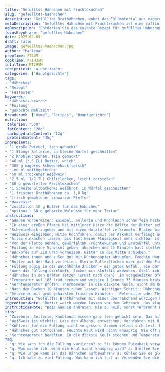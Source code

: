 ```yaml
---
title: "Gefülltes Hähnchen mit Früchtekuchen"
slug: "gefuelltes-haehnchen"
description: "Gefülltes Brathähnchen, wobei das Füllmaterial aus magerem Schweinehack, aromatischem Gemüse und klein gewürfeltem Früchtekuchen besteht. Dazu kommt Weißwein, um während des Bratens Dampf und Aroma zu geben. Die Zubereitung setzt auf geduldiges Anbraten und langsames Garen, mit kontrollierter Hitze und bewährten Techniken zum Erreichen einer knusprigen Haut und saftigem Fleisch."
metaDescription: "Gefülltes Hähnchen mit Früchtekuchen ist eine raffinierte Kombination aus süß und herzhaft. Knusprige Haut und saftiges Fleisch überzeugen."
ogDescription: "Entdecken Sie das unikate Rezept für gefülltes Hähnchen mit Früchtekuchen – eine Geschmacksexplosion und ein Hit bei Gästen."
focusKeyphrase: "gefülltes Hähnchen"
date: 2025-08-09
draft: false
image: gefuelltes-haehnchen.jpg
author: "Marlena"
prepTime: PT30M
cookTime: PT1H35M
totalTime: PT2H5M
recipeYield: "4 Portionen"
categories: ["Hauptgerichte"]
tags:
- "Hähnchen"
- "Rezept"
- "Festessen"
keywords:
- "Hähnchen braten"
- "Füllung"
- "gekochte Mahlzeit"
breadcrumb: ["Home", "Recipes", "Hauptgerichte"]
nutrition: 
 calories: "550"
 fatContent: "28g"
 carbohydrateContent: "12g"
 proteinContent: "45g"
ingredients:
- "1 große Zwiebel, fein gehackt"
- "1 Stange Sellerie, in kleine Würfel geschnitten"
- "2 Knoblauchzehen, fein gehackt"
- "40 ml (2,5 EL) Butter, weich"
- "300 g mageres Schweinehackfleisch"
- "100 ml Geflügelbrühe"
- "50 ml trockener Weißwein"
- "2,5 ml (1/2 TL) Chiliflocken, leicht zerstoßen"
- "60 g gewürfelter Früchtekuchen"
- "1 Scheibe altbackenes Weißbrot, in Würfel geschnitten"
- "1 frisches Brathähnchen ca. 1,8 kg"
- "frisch gemahlener schwarzer Pfeffer"
- "Meersalz"
- "zusätzlich 10 g Butter für das Hähnchen"
- "optional: 30 g gehackte Walnüsse für mehr Textur"
instructions:
- "Gemüse vorbereiten: Zwiebel, Sellerie und Knoblauch schön fein hacken, das sorgt für gleichmäßiges Garen und geschmackliche Harmonie."
- "In einer großen Pfanne bei mittlerer Hitze die Hälfte der Butter schmelzen. Gemüse darin glasig dünsten, nicht zu braun werden lassen, sonst wird’s bitter."
- "Schweinehack zugeben und mit einem Holzlöffel zerkrümeln. Braten bis das Fleisch anfängt Farbe zu nehmen, etwa 6–8 Minuten, beweglich bleiben, nicht zu kompakten Klumpen formen."
- "Weißwein eingießen, Hitze hochfahren, damit der Alkohol verfliegt und sich die Aromen verbinden. Dann die Brühe angießen, Chiliflocken zugeben."
- "Alles einkochen lassen, bis fast keine Flüssigkeit mehr sichtbar ist – darf aber nicht trocken sein, leicht feucht. Sonst wird die Füllung bröckelig im Hähnchen."
- "Von der Platte nehmen, gewürfelten Früchtekuchen und Brotwürfel untermischen. Salz und Pfeffer großzügig, aber ausgewogen. Zwischendurch abschmecken, da der Kuchen oft süßlich ist."
- "Füllung in eine Schüssel geben, abdecken und 45 Minuten kalt stellen. Kühlung wichtig, damit sich die Aromen setzen und die Masse fester wird – sonst läuft’s beim Füllen raus."
- "Backofen auf 210 Grad vorheizen. Gitter in die Mitte schieben."
- "Hähnchen innen und außen gut mit Küchenpapier abtupfen. Feuchte Haut wird nicht knusprig und verhindert das Bräunen. Hähnchen großzügig salzen und pfeffern."
- "Butter auf der Haut verteilen. Kleine Butterflocken oder mit den Fingern tupfen. Hilft beim Bräunen, macht die Haut knusprig."
- "Füllung zügig in die Bauchhöhle drücken – ein gutes Gefühl, sie darf leicht prall sitzen. Achtung, nie zu fest stopfen, sonst platzt es beim Garen."
- "Wenn die Füllung überläuft, locker mit Alufolie abdecken. Stell ich oft so ein bei großen Hähnchen oder vollgepackten Bauchhöhlen, damit nichts verbrennt."
- "Hähnchen in den Bräter setzen (Brust nach oben). Im vorgeheizten Ofen 15 Minuten braten bei 210 Grad. Hitze bringt Knusprigkeit."
- "Temperatur auf 185 Grad senken und weitere 1 Stunde 35 Minuten braten. Kein Öffnen der Tür, sonst verliert’s Hitze und Saft."
- "Kerntemperatur prüfen: Thermometer in die dickste Keule, nicht am Knochen anliegen! 80–82 Grad signalisieren perfekte Garstufe; zu warm wird trocken."
- "Nach dem Backen 10 Minuten ruhen lassen. Wichtiger Schritt: Hähnchen ruhen macht Fleisch zart und die Säfte verteilen sich gleichmäßig."
- "Servieren mit grob gehacktem frischem Kräutern – Petersilie oder Thymian. Frische Aromen gleichen die Süße der Füllung aus."
introduction: "Gefülltes Brathähnchen mit einer überraschend würzigen Füllung aus Schweinehack, fruchtigem Kuchen und aromatischem Gemüse – eine Kombination, die nicht auf jedem Teller landet, aber eine Entdeckung wert ist. Ein Hauch Weißwein bringt Frische, während Butter für ein goldenes, knuspriges Finish sorgt. Ich habe gelernt, dass die Balance zwischen süß und scharf das Ganze erst richtig spannend macht. Geduld beim Einkochen der Füllung ist ebenso wichtig wie das richtige Timing beim Braten. Kein Rezept für Eilige, aber das Ergebnis lohnt jede Minute. Nicht zu trocken, nicht zu saftig, gerade richtig."
ingredientsNote: "Butter weich werden lassen vor dem Gebrauch, das klappt besser mit Zimmertemperatur, nicht Mikrowelle. Statt Schweinehack kann man mageres Putenhack nehmen für eine leichtere Variante. Sellerie durch Fenchel ersetzen bringt Anis-Note und passt hervorragend zu Früchten. Statt Weißbrot eignet sich auch altbackenes Vollkorntoast, gibt mehr Biss. Chiliflocken je nach Schärfewunsch anpassen – ich nehme selten mehr als die Hälfte der Menge, sonst übertönt es. Walnüsse optional – bringen Knackigkeit und Tiefe, aber Vorsicht bei Allergien. Früchtekuchen selbstgemacht oder gekauft, achten auf nicht zu harte Stücke, sonst wird das in der Füllung zu trocken."
instructionsNote: "Beim Gemüse anbraten: Nie zu heiß, sonst verbrennt Knoblauch und wird bitter. Fleisch nicht zu lange braten am Anfang, sonst wird es trocken und bröselig. Flüssigkeit immer einkochen, sonst matscht die Füllung. Kaltstellen = Bindung und Aroma intensivieren. Hähnchen gut trocken tupfen, damit Butter und Salz haften und die Haut knusprig wird. Füllung stopfen darf kein Papierkästchen sein, etwas locker, sonst platzt die Haut oder die Füllung läuft raus. Garen nicht nur nach Zeit, sondern am besten immer mit Thermometer arbeiten. 210 Grad wählt man anfangs wegen der schnellen Kruste, dann macht Hitze runterschalten das Fleisch perfekt. Ruhen lassen – das unterschätzen viele, macht aber den riesigen Unterschied. Übrigens: Alufolie zweckmäßig, aber nicht zu fest, sonst keine Luft mehr zum Bräunen."
tips:
- "Zwiebeln, Sellerie, Knoblauch müssen ganz fein gehackt sein. Das hilft beim gleichmäßigen Garen. Immer in Ruhe anbraten, Hitze muss stimmen, sonst verbrennt Knoblauch schnell."
- "Weißwein ist wichtig. Lass den Alkohol entweichen. Hochfahren mit Hitze. Bitterstoffe müssen weg, Aromen müssen verschmelzen. Die Flüssigkeit muss eine gewisse Konsistenz haben."
- "Kühlzeit für die Füllung nicht vergessen. Aromen setzen sich fest. Das verhindert, dass die Füllung beim Stopfen herausläuft. Winterbeeren in der Füllung? Das passt gut."
- "Hähnchen gut abtrocknen. Feuchte Haut wird nicht knusprig. Wie oft passiert das? Wichtig: großzügiges Salzen und Pfeffern, damit der Geschmack wirklich durchkommt."
- "Kerntemperatur beachten. In die dickste Keule stechen und Temperatur messen. 80 Grad sind optimal. Zu heiß macht's trocken. Und nach dem Garen: 10 Minuten ruhen lassen."
faq:
- "q: Wie kann ich die Füllung variieren? a: Sie können Putenhack verwenden für ein leichteres Gericht. Frischkäse oder Ricotta hinzufügen für cremige Textur."
- "q: Was mache ich, wenn die Haut nicht knusprig wird? a: Stellen Sie sicher, dass das Hähnchen trocken ist. Hitze genau steuern während des Bratens, nicht zu früh öffnen."
- "q: Wie lange kann ich das Hähnchen aufbewahren? a: Kühlen Sie es gleich nach dem Abkühlen. Im Kühlschrank hält es bis zu drei Tage. Oder einfrieren für längere Lagerung."
- "q: Ich habe zu viel Füllung. Was kann ich tun? a: Verwenden Sie die Füllung separat als Auflauf. Im Ofen braten. Oder als Beilage zu einer anderen Proteinquelle."

---
```

